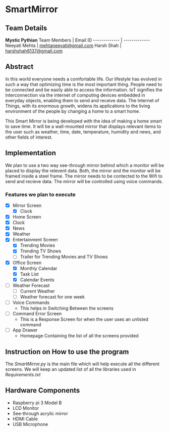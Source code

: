 # SmartMirror

## Team Details
**Mystic Pythian**
Team Members | Email ID
------------- | -------------
Neeyati Mehta  | mehtaneeyati@gmail.com
Harsh Shah  | harshshah6137@gmail.com


## Abstract
In this world everyone needs a comfortable life. Our lifestyle has evolved in such a way that optimizing time is the most important thing. People need to be connected and be easily able to access the information. IoT signifies the interconnection via the internet of computing devices embedded in everyday objects, enabling them to send and receive data. The Internet of Things, with its enormous growth, widens its applications to the living environment of the people by changing a home to a smart home.

This Smart Mirror is being developed with the idea of making a home smart to save time. It will be a wall-mounted mirror that displays relevant items to the user such as weather, time, date, temperature, humidity and news, and other fields of interest.
## Implementation
We plan to use a two way see-through mirror behind which a monitor will be placed to display the relevent data. Both, the mirror and the monitor will be framed inside a steel frame. The mirror needs to be contected to the Wifi to send and recieve data. The mirror will be controlled using voice commands.

### Features we plan to execute
- [x] Mirror Screen
  - [x] Clock 
- [x]  Home Screen
  - [x] Clock
  - [x] News
  - [x] Weather
- [x] Entertainment Screen
  - [x] Trending Movies
  - [x] Trending TV Shows
  - [ ] Trailer for Trending Movies and TV Shows 
- [x] Office Screen
  - [x] Monthly Calendar
  - [x] Task List
  - [x] Calendar Events
- [ ] Weather Forecast
  - [ ] Current Weather
  - [ ] Weather forecast for one week 
- [ ] Voice Commands
  - This helps in Switching Between the screens 
- [ ] Command Error Screen
  - This is a Response Screen for when the user uses an unlisted command
- [ ] App Drawer
  - Homepage Containing the list of all the screens provided
## Instruction on How to use the program

The *SmartMirror.py* is the main file which will help execute all the different screens.
We will keep an updated list of all the libraries used in *Requirements.txt*

## Hardware Components
* Raspberry pi 3 Model B
* LCD Monitor
* See-through acrylic mirror
* HDMI Cable
* USB Microphone
